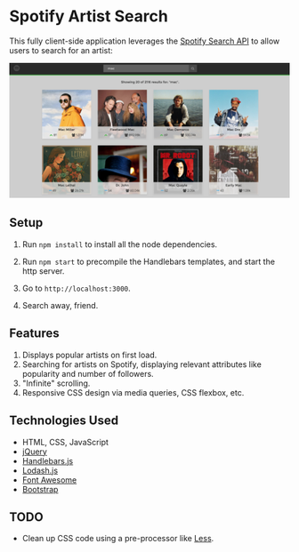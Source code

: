 Spotify Artist Search
=========

This fully client-side application leverages the [Spotify Search API](https://developer.spotify.com/web-api/search-item/) to allow users to search for an artist:

![Screenshot](artist-search.png?raw=true "Main page")

## Setup

1. Run `npm install` to install all the node dependencies.

2. Run `npm start` to precompile the Handlebars templates, and start the http server.

3. Go to `http://localhost:3000`.

4. Search away, friend.

## Features
1. Displays popular artists on first load.
2. Searching for artists on Spotify, displaying relevant attributes like popularity and number of followers.
3. "Infinite" scrolling.
4. Responsive CSS design via media queries, CSS flexbox, etc.

## Technologies Used
* HTML, CSS, JavaScript
* [jQuery](http://jquery.com/)
* [Handlebars.js](http://handlebarsjs.com/)
* [Lodash.js](https://lodash.com/)
* [Font Awesome](http://fontawesome.io/)
* [Bootstrap](http://getbootstrap.com/)

## TODO
* Clean up CSS code using a pre-processor like [Less](http://lesscss.org/).
